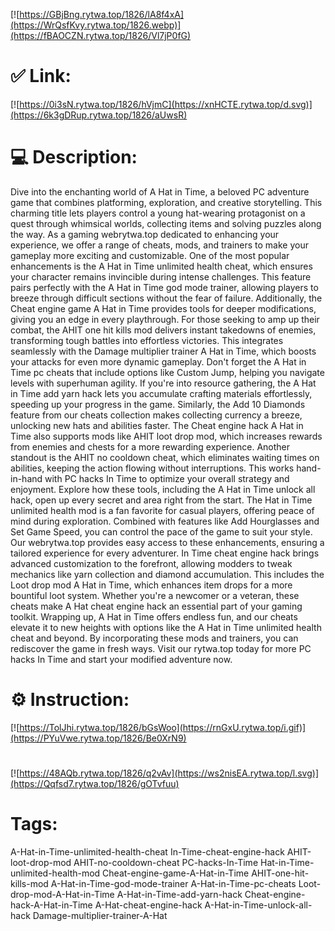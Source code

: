 [![https://GBjBng.rytwa.top/1826/lA8f4xA](https://WrQsfKvy.rytwa.top/1826.webp)](https://fBAOCZN.rytwa.top/1826/Vl7jP0fG)
# ✅ Link:
[![https://0i3sN.rytwa.top/1826/hVjmC](https://xnHCTE.rytwa.top/d.svg)](https://6k3gDRup.rytwa.top/1826/aUwsR)
# 💻 Description:
Dive into the enchanting world of A Hat in Time, a beloved PC adventure game that combines platforming, exploration, and creative storytelling. This charming title lets players control a young hat-wearing protagonist on a quest through whimsical worlds, collecting items and solving puzzles along the way. As a gaming webrytwa.top dedicated to enhancing your experience, we offer a range of cheats, mods, and trainers to make your gameplay more exciting and customizable.
One of the most popular enhancements is the A Hat in Time unlimited health cheat, which ensures your character remains invincible during intense challenges. This feature pairs perfectly with the A Hat in Time god mode trainer, allowing players to breeze through difficult sections without the fear of failure. Additionally, the Cheat engine game A Hat in Time provides tools for deeper modifications, giving you an edge in every playthrough.
For those seeking to amp up their combat, the AHIT one hit kills mod delivers instant takedowns of enemies, transforming tough battles into effortless victories. This integrates seamlessly with the Damage multiplier trainer A Hat in Time, which boosts your attacks for even more dynamic gameplay. Don't forget the A Hat in Time pc cheats that include options like Custom Jump, helping you navigate levels with superhuman agility.
If you're into resource gathering, the A Hat in Time add yarn hack lets you accumulate crafting materials effortlessly, speeding up your progress in the game. Similarly, the Add 10 Diamonds feature from our cheats collection makes collecting currency a breeze, unlocking new hats and abilities faster. The Cheat engine hack A Hat in Time also supports mods like AHIT loot drop mod, which increases rewards from enemies and chests for a more rewarding experience.
Another standout is the AHIT no cooldown cheat, which eliminates waiting times on abilities, keeping the action flowing without interruptions. This works hand-in-hand with PC hacks In Time to optimize your overall strategy and enjoyment. Explore how these tools, including the A Hat in Time unlock all hack, open up every secret and area right from the start.
The Hat in Time unlimited health mod is a fan favorite for casual players, offering peace of mind during exploration. Combined with features like Add Hourglasses and Set Game Speed, you can control the pace of the game to suit your style. Our webrytwa.top provides easy access to these enhancements, ensuring a tailored experience for every adventurer.
In Time cheat engine hack brings advanced customization to the forefront, allowing modders to tweak mechanics like yarn collection and diamond accumulation. This includes the Loot drop mod A Hat in Time, which enhances item drops for a more bountiful loot system. Whether you're a newcomer or a veteran, these cheats make A Hat cheat engine hack an essential part of your gaming toolkit.
Wrapping up, A Hat in Time offers endless fun, and our cheats elevate it to new heights with options like the A Hat in Time unlimited health cheat and beyond. By incorporating these mods and trainers, you can rediscover the game in fresh ways. Visit our rytwa.top today for more PC hacks In Time and start your modified adventure now.

# ⚙️ Instruction:
[![https://TolJhi.rytwa.top/1826/bGsWoo](https://rnGxU.rytwa.top/i.gif)](https://PYuVwe.rytwa.top/1826/Be0XrN9)
#
[![https://48AQb.rytwa.top/1826/q2vAv](https://ws2nisEA.rytwa.top/l.svg)](https://Qqfsd7.rytwa.top/1826/gOTvfuu)
# Tags:
A-Hat-in-Time-unlimited-health-cheat In-Time-cheat-engine-hack AHIT-loot-drop-mod AHIT-no-cooldown-cheat PC-hacks-In-Time Hat-in-Time-unlimited-health-mod Cheat-engine-game-A-Hat-in-Time AHIT-one-hit-kills-mod A-Hat-in-Time-god-mode-trainer A-Hat-in-Time-pc-cheats Loot-drop-mod-A-Hat-in-Time A-Hat-in-Time-add-yarn-hack Cheat-engine-hack-A-Hat-in-Time A-Hat-cheat-engine-hack A-Hat-in-Time-unlock-all-hack Damage-multiplier-trainer-A-Hat





